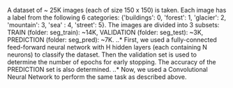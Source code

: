 A dataset of ~ 25K images (each of size 150 x 150) is taken.
Each image has a label from the following 6 categories: {'buildings': 0, 'forest': 1, 'glacier': 2, 'mountain': 3, 'sea' : 4, 'street': 5}.
The images are divided into 3 subsets: TRAIN (folder: seg_train): ~14K, VALIDATION (folder: seg_test): ~3K, PREDICTION (folder: seg_pred): ~7K.
..* First, we used a fully-connected feed-forward neural network with H hidden layers (each containing N neurons) to classify the dataset. Then the validation set is used to determine the number of epochs for early stopping. The accuracy of the PREDICTION set is also determined.
..* Now, we used a Convolutional Neural Network to perform the same task as described above.
